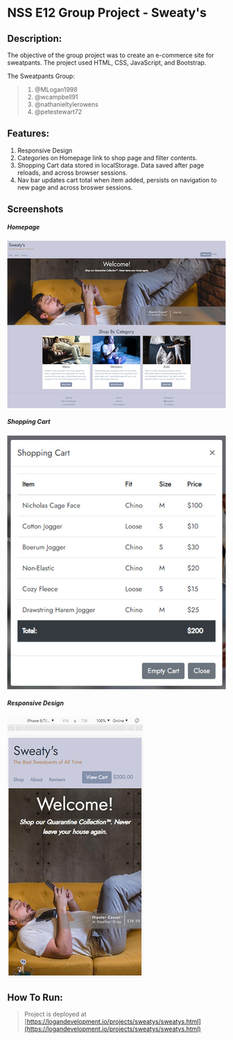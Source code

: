 # NSS E12 Group Project - Sweaty's

## Description:
The objective of the group project was to create an e-commerce site for sweatpants. The project used HTML, CSS, JavaScript, and Bootstrap. 

The Sweatpants Group:
>1. @MLogan1998
>1. @wcampbell91
>1. @nathanieltylerowens
>4. @petestewart72

## Features:
1. Responsive Design
1. Categories on Homepage link to shop page and filter contents.
1. Shopping Cart data stored in localStorage. Data saved after page reloads, and across browser sessions.
1. Nav bar updates cart total when item added, persists on navigation to new page and across broswer sessions. 

## Screenshots
 ##### Homepage
![Homepage](screenshots/readme1.jpg)
##### Shopping Cart
![Shopping Cart](screenshots/readme2.jpg)
##### Responsive Design
![Responsive View](screenshots/readme3.jpg)


## How To Run:
> Project is deployed at [https://logandevelopment.io/projects/sweatys/sweatys.html](https://logandevelopment.io/projects/sweatys/sweatys.html)
